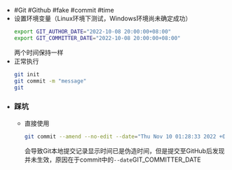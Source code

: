 - #Git #Github #fake #commit #time
- 设置环境变量（Linux环境下测试，Windows环境尚未确定成功）
  ```bash
  export GIT_AUTHOR_DATE="2022-10-08 20:00:00+08:00"
  export GIT_COMMITTER_DATE="2022-10-08 20:00:00+08:00"
  ```
  两个时间保持一样
- 正常执行
  ```bash
  git init
  git commit -m "message"
  git 
  ```
- ### 踩坑
	- 直接使用
	  ```bash
	  git commit --amend --no-edit --date="Thu Nov 10 01:28:33 2022 +0800"
	  ```
	  会导致Git本地提交记录显示时间已是伪造时间，但是提交至GitHub后发现并未生效，原因在于commit中的`--date`GIT_COMMITTER_DATE